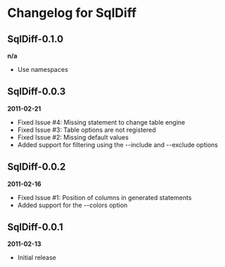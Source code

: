 Changelog for SqlDiff
=====================

SqlDiff-0.1.0
-------------
__n/a__

* Use namespaces

SqlDiff-0.0.3
-------------
__2011-02-21__

* Fixed Issue #4: Missing statement to change table engine  
* Fixed Issue #3: Table options are not registered 
* Fixed Issue #2: Missing default values
* Added support for filtering using the --include and --exclude options

SqlDiff-0.0.2
-------------
__2011-02-16__

* Fixed Issue #1: Position of columns in generated statements
* Added support for the --colors option

SqlDiff-0.0.1
-------------
__2011-02-13__

* Initial release
